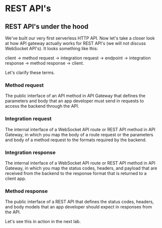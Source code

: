 # REST API's

## **REST API's under the hood**

We've built our very first serverless HTTP API. Now let's take a closer look at how API gateway actually works for REST API's (we will not discuss WebSocket API's). It looks something like this:

client -> method request -> integration request -> endpoint -> integration response -> method response -> client.&#x20;

Let's clarify these terms.&#x20;

### **Method request**

The public interface of an API method in API Gateway that defines the parameters and body that an app developer must send in requests to access the backend through the API.

### **Integration request**

The internal interface of a WebSocket API route or REST API method in API Gateway, in which you map the body of a route request or the parameters and body of a method request to the formats required by the backend.

### **Integration response**

The internal interface of a WebSocket API route or REST API method in API Gateway, in which you map the status codes, headers, and payload that are received from the backend to the response format that is returned to a client app.

### **Method response**

The public interface of a REST API that defines the status codes, headers, and body models that an app developer should expect in responses from the API.

Let's see this in action in the next lab.
